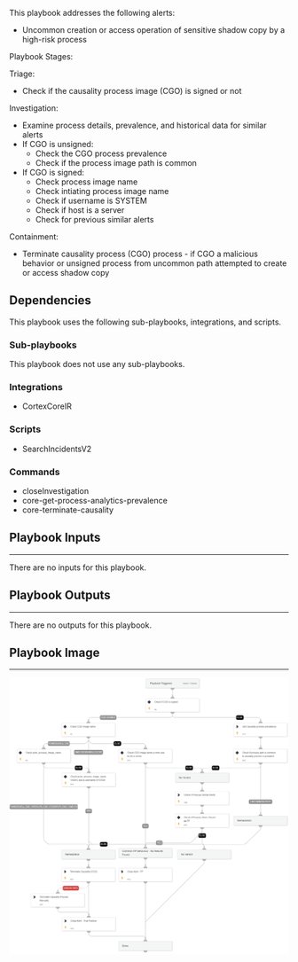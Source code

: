 This playbook addresses the following alerts:
 
- Uncommon creation or access operation of sensitive shadow copy by a high-risk process
 
Playbook Stages:
  
Triage: 
 
- Check if the causality process image (CGO) is signed or not
 
Investigation:
 
- Examine process details, prevalence, and historical data for similar alerts
- If CGO is unsigned:
  - Check the CGO process prevalence
  - Check if the process image path is common
- If CGO is signed:
  - Check process image name
  - Check intiating process image name
  - Check if username is SYSTEM
  - Check if host is a server
  - Check for previous similar alerts
 
Containment:
 
- Terminate causality process (CGO) process - if CGO a malicious behavior or unsigned process from uncommon path attempted to create or access shadow copy

## Dependencies

This playbook uses the following sub-playbooks, integrations, and scripts.

### Sub-playbooks

This playbook does not use any sub-playbooks.

### Integrations

* CortexCoreIR

### Scripts

* SearchIncidentsV2

### Commands

* closeInvestigation
* core-get-process-analytics-prevalence
* core-terminate-causality

## Playbook Inputs

---
There are no inputs for this playbook.

## Playbook Outputs

---
There are no outputs for this playbook.

## Playbook Image

---

![Suspicious access to shadow file](../doc_files/Suspicious_access_to_shadow_file.png)
